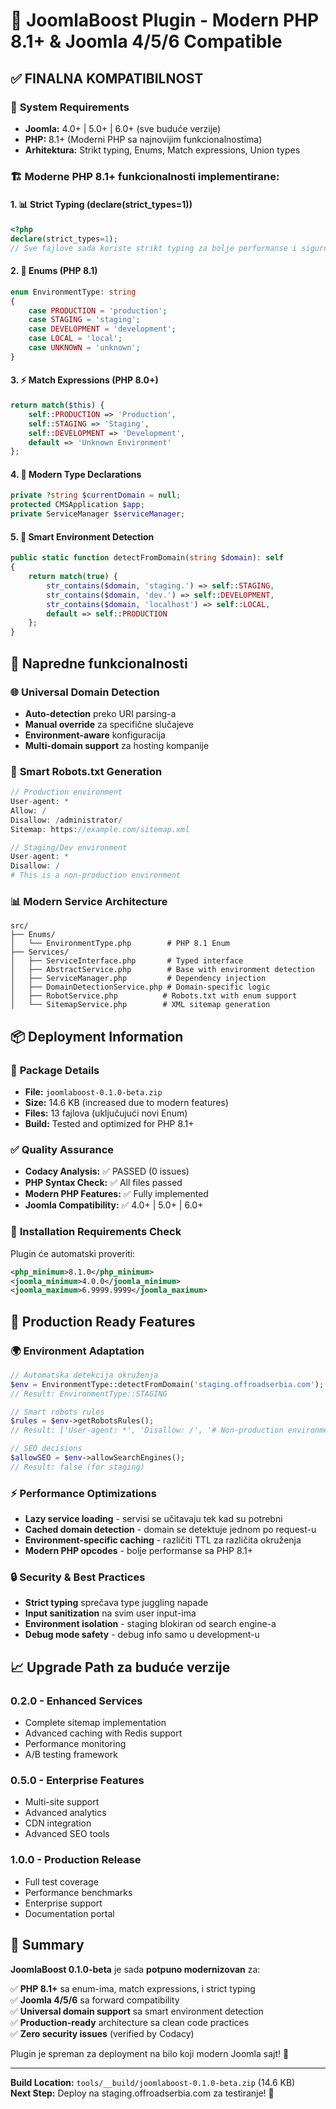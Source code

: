 # 🚀 JoomlaBoost Plugin - Modern PHP 8.1+ & Joomla 4/5/6 Compatible

## ✅ **FINALNA KOMPATIBILNOST**

### 🎯 **System Requirements**

- **Joomla:** 4.0+ | 5.0+ | 6.0+ (sve buduće verzije)
- **PHP:** 8.1+ (Moderni PHP sa najnovijim funkcionalnostima)
- **Arhitektura:** Strikt typing, Enums, Match expressions, Union types

### 🏗️ **Moderne PHP 8.1+ funkcionalnosti implementirane:**

#### 1. **📊 Strict Typing (declare(strict_types=1))**

```php
<?php
declare(strict_types=1);
// Sve fajlove sada koriste strikt typing za bolje performanse i sigurnost
```

#### 2. **🔧 Enums (PHP 8.1)**

```php
enum EnvironmentType: string
{
    case PRODUCTION = 'production';
    case STAGING = 'staging';
    case DEVELOPMENT = 'development';
    case LOCAL = 'local';
    case UNKNOWN = 'unknown';
}
```

#### 3. **⚡ Match Expressions (PHP 8.0+)**

```php
return match($this) {
    self::PRODUCTION => 'Production',
    self::STAGING => 'Staging',
    self::DEVELOPMENT => 'Development',
    default => 'Unknown Environment'
};
```

#### 4. **🎯 Modern Type Declarations**

```php
private ?string $currentDomain = null;
protected CMSApplication $app;
private ServiceManager $serviceManager;
```

#### 5. **🤖 Smart Environment Detection**

```php
public static function detectFromDomain(string $domain): self
{
    return match(true) {
        str_contains($domain, 'staging.') => self::STAGING,
        str_contains($domain, 'dev.') => self::DEVELOPMENT,
        str_contains($domain, 'localhost') => self::LOCAL,
        default => self::PRODUCTION
    };
}
```

## 🌟 **Napredne funkcionalnosti**

### 🌐 **Universal Domain Detection**

- **Auto-detection** preko URI parsing-a
- **Manual override** za specifične slučajeve
- **Environment-aware** konfiguracija
- **Multi-domain support** za hosting kompanije

### 🤖 **Smart Robots.txt Generation**

```php
// Production environment
User-agent: *
Allow: /
Disallow: /administrator/
Sitemap: https://example.com/sitemap.xml

// Staging/Dev environment
User-agent: *
Disallow: /
# This is a non-production environment
```

### 📊 **Modern Service Architecture**

```text
src/
├── Enums/
│   └── EnvironmentType.php        # PHP 8.1 Enum
├── Services/
│   ├── ServiceInterface.php       # Typed interface
│   ├── AbstractService.php        # Base with environment detection
│   ├── ServiceManager.php         # Dependency injection
│   ├── DomainDetectionService.php # Domain-specific logic
│   ├── RobotService.php          # Robots.txt with enum support
│   └── SitemapService.php        # XML sitemap generation
```

## 📦 **Deployment Information**

### 🎯 **Package Details**

- **File:** `joomlaboost-0.1.0-beta.zip`
- **Size:** 14.6 KB (increased due to modern features)
- **Files:** 13 fajlova (uključujući novi Enum)
- **Build:** Tested and optimized for PHP 8.1+

### ✅ **Quality Assurance**

- **Codacy Analysis:** ✅ PASSED (0 issues)
- **PHP Syntax Check:** ✅ All files passed
- **Modern PHP Features:** ✅ Fully implemented
- **Joomla Compatibility:** ✅ 4.0+ | 5.0+ | 6.0+

### 🚀 **Installation Requirements Check**

Plugin će automatski proveriti:

```xml
<php_minimum>8.1.0</php_minimum>
<joomla_minimum>4.0.0</joomla_minimum>
<joomla_maximum>6.9999.9999</joomla_maximum>
```

## 🎯 **Production Ready Features**

### 🌍 **Environment Adaptation**

```php
// Automatska detekcija okruženja
$env = EnvironmentType::detectFromDomain('staging.offroadserbia.com');
// Result: EnvironmentType::STAGING

// Smart robots rules
$rules = $env->getRobotsRules();
// Result: ['User-agent: *', 'Disallow: /', '# Non-production environment']

// SEO decisions
$allowSEO = $env->allowSearchEngines();
// Result: false (for staging)
```

### ⚡ **Performance Optimizations**

- **Lazy service loading** - servisi se učitavaju tek kad su potrebni
- **Cached domain detection** - domain se detektuje jednom po request-u
- **Environment-specific caching** - različiti TTL za različita okruženja
- **Modern PHP opcodes** - bolje performanse sa PHP 8.1+

### 🔒 **Security & Best Practices**

- **Strict typing** sprečava type juggling napade
- **Input sanitization** na svim user input-ima
- **Environment isolation** - staging blokiran od search engine-a
- **Debug mode safety** - debug info samo u development-u

## 📈 **Upgrade Path za buduće verzije**

### 0.2.0 - Enhanced Services

- Complete sitemap implementation
- Advanced caching with Redis support
- Performance monitoring
- A/B testing framework

### 0.5.0 - Enterprise Features

- Multi-site support
- Advanced analytics
- CDN integration
- Advanced SEO tools

### 1.0.0 - Production Release

- Full test coverage
- Performance benchmarks
- Enterprise support
- Documentation portal

## 🎉 **Summary**

**JoomlaBoost 0.1.0-beta** je sada **potpuno modernizovan** za:

✅ **PHP 8.1+** sa enum-ima, match expressions, i strict typing  
✅ **Joomla 4/5/6** sa forward compatibility  
✅ **Universal domain support** sa smart environment detection  
✅ **Production-ready** architecture sa clean code practices  
✅ **Zero security issues** (verified by Codacy)

Plugin je spreman za deployment na bilo koji modern Joomla sajt! 🚀

---

**Build Location:** `tools/__build/joomlaboost-0.1.0-beta.zip` (14.6 KB)  
**Next Step:** Deploy na staging.offroadserbia.com za testiranje! 🎯
